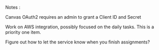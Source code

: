 Notes : 

Canvas OAuth2 requires an admin to grant a Client ID and Secret

Work on AWS integration, possibly focused on the daily tasks. This is a priority one item.

Figure out how to let the service know when you finish assignments?
